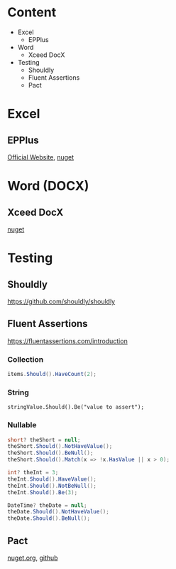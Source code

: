 # Content
* Excel
  * EPPlus
* Word
  * Xceed DocX 
* Testing
  * Shouldly
  * Fluent Assertions
  * Pact
# Excel
## EPPlus
[Official Website](https://www.epplussoftware.com/),
[nuget](https://www.nuget.org/packages/EPPlus/)
# Word (DOCX)
## Xceed DocX
[nuget](https://www.nuget.org/packages/DocX)
# Testing
## Shouldly
https://github.com/shouldly/shouldly
## Fluent Assertions
https://fluentassertions.com/introduction
### Collection
```csharp
items.Should().HaveCount(2);
```
### String
```sharp
stringValue.Should().Be("value to assert");
```
### Nullable
```csharp
short? theShort = null;
theShort.Should().NotHaveValue();
theShort.Should().BeNull();
theShort.Should().Match(x => !x.HasValue || x > 0);

int? theInt = 3;
theInt.Should().HaveValue();
theInt.Should().NotBeNull();
theInt.Should().Be(3);

DateTime? theDate = null;
theDate.Should().NotHaveValue();
theDate.Should().BeNull();
```
## Pact
[nuget.org](https://www.nuget.org/packages/PactNet), [github](https://github.com/pact-foundation/pact-net)
